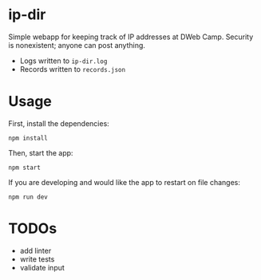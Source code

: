 # ip-dir
Simple webapp for keeping track of IP addresses at DWeb Camp. Security is nonexistent; anyone can post anything.
- Logs written to `ip-dir.log`
- Records written to `records.json`

# Usage
First, install the dependencies:

    npm install

Then, start the app:

    npm start

If you are developing and would like the app to restart on file changes:

    npm run dev

# TODOs
- add linter
- write tests
- validate input
